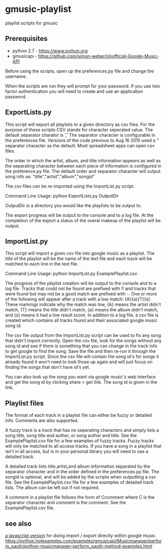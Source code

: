 gmusic-playlist
===============

playlist scripts for gmusic

## Prerequisites

- python 2.7 - https://www.python.org
- gmusicapi - https://github.com/simon-weber/Unofficial-Google-Music-API

Before using the scripts, open up the preferences.py file and change the username.

When the scripts are run they will prompt for your password.  If you use two factor authentication you will need to create and use an application password.

## ExportLists.py

This script will export all playlists to a given directory as csv files.  For the purpose of these scripts CSV stands for character seperated value.  The default separator charator is ','  The separator character is configurable in the preferences file.  Versions of the code previous to Aug 16 2015 used a '\' separator character as the default.  Most spreadsheet apps can open csv files.

The order in which the artist, album, and title information appears as well as the separating character between each piece of information is configured in the preference.py file.  The default order and separator character will output song info as: "title","artist","album","songid"

The csv files can be re-imported using the ImportList.py script.

Command Line Usage: python ExportLists.py OutputDir

OutputDir is a directory you would like the playlists to be output to.

The export progress will be output to the console and to a log file.  At the completion of the export a status of the overal makeup of the playlist will be output.

## ImportList.py

This script will import a given csv file into google music as a playlist. The title of the playlist will be the name of the text file and each track will be matched to each line in the text file.

Command Line Usage: python ImportList.py ExamplePlaylist.csv

The progress of the playlist creation will be output to the console and to a log file.  Tracks that could not be found are prefixed with !! and tracks that were found but may not be a good match are prefixed with -.  One or more of the following will appear after a track with a low match: {A}{a}{T}{s}  These markings indicate why the match was low,  {A} means the artist didn't match, {T} means the title didn't match, {a} means the album didn't match, and {s} means it had a low result score.  In addition to a log file, a csv file is created which contains all tracks found and their associated google music song id.

The csv file output from the ImportList.py script can be used to fix any song that didn't import correctly.  Open the csv file, look for the songs without any song id and see if there is something that you can change in the track info to get google to find the song.  Save the file and then re-run it through the ImportList.py script.  Since the csv file will contain the song id's for songs it already found it won't need to look those up again and will just focus on finding the songs that don't have id's yet.

You can also look up the song you want via google music's web interface and get the song id by clicking share > get link.  The song id is given in the link.

## Playlist files

The format of each track in a playlist file can either be fuzzy or detailed info.  Comments are also supported.

A fuzzy track is a track that has no separating characters and simply lists a song title, song title and author, or song author and title.  See the ExamplePlaylist.csv file for a few examples of fuzzy tracks.  Fuzzy tracks will only be matched to all access tracks.  If you have a song in a playlist that isn't in all access, but is in your personal library you will need to use a detailed track.

A detailed track lists title,artist,and album information separated by the separator character and in the order defined in the preferences.py file.  The songId is optional, and will be added by the scripts when outputting a csv file.  See the ExamplePlaylist.csv file for a few examples of detailed track lists.  The album can be left out if not required.

A comment in a playlist file follows the form of Ccomment where C is the separator character and comment is the comment.  See the ExamplePlaylist.csv file.

## see also 

[a javascript version](https://github.com/soulfx/gmusic-playlist.js) for doing import / export directly within google music.
https://python.hotexamples.com/examples/gmusicapi/Musicmanager/perform_oauth/python-musicmanager-perform_oauth-method-examples.html
